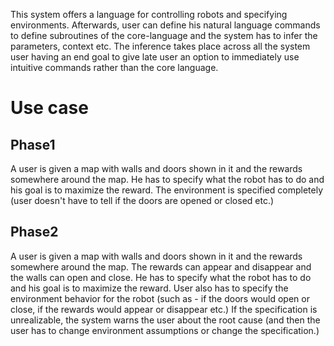 This system offers a language for controlling robots and specifying environments. Afterwards, user can define his natural language commands to define subroutines of the core-language and the system has to infer the parameters, context etc. The inference takes place across all the system user having an end goal to give late user an option to immediately use intuitive commands rather than the core language.


# Use case
## Phase1
A user is given a map with walls and doors shown in it and the rewards somewhere around the map. He has to specify what the robot has to do and his goal is to maximize the reward. The environment is specified completely (user doesn't have to tell if the doors are opened or closed etc.)

## Phase2
A user is given a map with walls and doors shown in it and the rewards somewhere around the map. 
The rewards can appear and disappear and the walls can open and close. He has to specify what the robot has to do and his goal is to maximize the reward. 
User also has to specify the environment behavior for the robot (such as - if the doors would open or close, if the rewards would appear or disappear etc.) If the 
specification is unrealizable, the system warns the user about the root cause (and then the user has to change environment assumptions or change the specification.)
